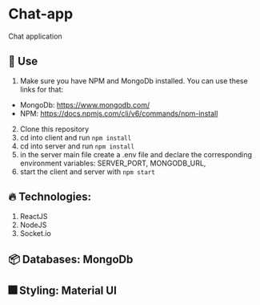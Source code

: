 # Chat-app

Chat application

## :rocket: Use

1. Make sure you have NPM and MongoDb installed. You can use these links for that:

- MongoDb: https://www.mongodb.com/
- NPM: https://docs.npmjs.com/cli/v6/commands/npm-install

2. Clone this repository
3. cd into client and run `npm install`
4. cd into server and run `npm install`
5. in the server main file create a .env file and declare the corresponding environment variables:
   SERVER_PORT, MONGODB_URL,
6. start the client and server with `npm start`

## :fire: Technologies:

1. ReactJS
2. NodeJS
3. Socket.io

## :package: Databases: MongoDb

## :fireworks: Styling: Material UI
